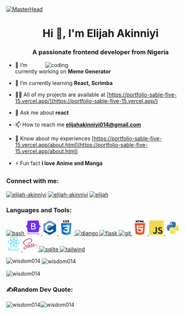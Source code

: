 [![MasterHead](https://i.pinimg.com/originals/2c/85/cc/2c85ccf9ea65e0fa1441a3ecaaae0c8a.gif)](https://portfolio-sable-five-15.vercel.app/)
<h1 align="center">Hi 👋, I'm Elijah Akinniyi</h1>
<h3 align="center">A passionate frontend developer from Nigeria</h3>
<img alt="coding" align="right" width="400" src="https://i.pinimg.com/originals/81/17/8b/81178b47a8598f0c81c4799f2cdd4057.gif">



- 🔭 I’m currently working on **Meme Generator**

- 🌱 I’m currently learning **React, Scrimba**

- 👨‍💻 All of my projects are available at [https://portfolio-sable-five-15.vercel.app/](https://portfolio-sable-five-15.vercel.app/)

- 💬 Ask me about **react**

- 📫 How to reach me **elijahakinniyi014@gmail.com**

- 📄 Know about my experiences [https://portfolio-sable-five-15.vercel.app/about.html](https://portfolio-sable-five-15.vercel.app/about.html)

- ⚡ Fun fact **I love Anime and Manga**

<h3 align="left">Connect with me:</h3>
<p align="left">
<a href="https://linkedin.com/in/elijah-akinniyi" target="blank"><img align="center" src="https://raw.githubusercontent.com/rahuldkjain/github-profile-readme-generator/master/src/images/icons/Social/linked-in-alt.svg" alt="elijah-akinniyi" height="30" width="40" /></a>
<a href="https://stackoverflow.com/users/elijah-akinniyi" target="blank"><img align="center" src="https://raw.githubusercontent.com/rahuldkjain/github-profile-readme-generator/master/src/images/icons/Social/stack-overflow.svg" alt="elijah-akinniyi" height="30" width="40" /></a>
<a href="https://www.hackerrank.com/elijahakinniyi01" target="blank"><img align="center" src="https://raw.githubusercontent.com/rahuldkjain/github-profile-readme-generator/master/src/images/icons/Social/hackerrank.svg" alt="elijah" height="30" width="40" /></a>
</p>

<h3 align="left">Languages and Tools:</h3>
<p align="left"> <a href="https://www.gnu.org/software/bash/" target="_blank" rel="noreferrer"> <img src="https://www.vectorlogo.zone/logos/gnu_bash/gnu_bash-icon.svg" alt="bash" width="40" height="40"/> </a> <a href="https://getbootstrap.com" target="_blank" rel="noreferrer"> <img src="https://raw.githubusercontent.com/devicons/devicon/master/icons/bootstrap/bootstrap-plain-wordmark.svg" alt="bootstrap" width="40" height="40"/> </a> <a href="https://www.cprogramming.com/" target="_blank" rel="noreferrer"> <img src="https://raw.githubusercontent.com/devicons/devicon/master/icons/c/c-original.svg" alt="c" width="40" height="40"/> </a> <a href="https://www.w3schools.com/css/" target="_blank" rel="noreferrer"> <img src="https://raw.githubusercontent.com/devicons/devicon/master/icons/css3/css3-original-wordmark.svg" alt="css3" width="40" height="40"/> </a> <a href="https://www.djangoproject.com/" target="_blank" rel="noreferrer"> <img src="https://cdn.worldvectorlogo.com/logos/django.svg" alt="django" width="40" height="40"/> </a> <a href="https://flask.palletsprojects.com/" target="_blank" rel="noreferrer"> <img src="https://www.vectorlogo.zone/logos/pocoo_flask/pocoo_flask-icon.svg" alt="flask" width="40" height="40"/> </a> <a href="https://git-scm.com/" target="_blank" rel="noreferrer"> <img src="https://www.vectorlogo.zone/logos/git-scm/git-scm-icon.svg" alt="git" width="40" height="40"/> </a> <a href="https://www.w3.org/html/" target="_blank" rel="noreferrer"> <img src="https://raw.githubusercontent.com/devicons/devicon/master/icons/html5/html5-original-wordmark.svg" alt="html5" width="40" height="40"/> </a> <a href="https://developer.mozilla.org/en-US/docs/Web/JavaScript" target="_blank" rel="noreferrer"> <img src="https://raw.githubusercontent.com/devicons/devicon/master/icons/javascript/javascript-original.svg" alt="javascript" width="40" height="40"/> </a> <a href="https://www.python.org" target="_blank" rel="noreferrer"> <img src="https://raw.githubusercontent.com/devicons/devicon/master/icons/python/python-original.svg" alt="python" width="40" height="40"/> </a> <a href="https://reactjs.org/" target="_blank" rel="noreferrer"> <img src="https://raw.githubusercontent.com/devicons/devicon/master/icons/react/react-original-wordmark.svg" alt="react" width="40" height="40"/> </a> <a href="https://sass-lang.com" target="_blank" rel="noreferrer"> <img src="https://raw.githubusercontent.com/devicons/devicon/master/icons/sass/sass-original.svg" alt="sass" width="40" height="40"/> </a> <a href="https://www.sqlite.org/" target="_blank" rel="noreferrer"> <img src="https://www.vectorlogo.zone/logos/sqlite/sqlite-icon.svg" alt="sqlite" width="40" height="40"/> </a> <a href="https://tailwindcss.com/" target="_blank" rel="noreferrer"> <img src="https://www.vectorlogo.zone/logos/tailwindcss/tailwindcss-icon.svg" alt="tailwind" width="40" height="40"/> </a> </p>

<p><img align="left" src="https://github-readme-stats.vercel.app/api/top-langs?username=wisdom014&show_icons=true&locale=en&layout=compact" alt="wisdom014" /></p>

<p>&nbsp;<img align="center" src="https://github-readme-stats.vercel.app/api?username=wisdom014&show_icons=true&locale=en" alt="wisdom014" /></p>

<p><img align="center" src="https://github-readme-streak-stats.herokuapp.com/?user=wisdom014&" alt="wisdom014" /></p>

<h3 align="left">✍️Random Dev Quote:</h3>
<p><img align="left" src="https://quotes-github-readme.vercel.app/api?type=vetical&theme=dark" alt="wisdom014" /></p>

<p align="left"> <img src="https://komarev.com/ghpvc/?username=wisdom014&label=Profile%20views&color=0e75b6&style=flat" alt="wisdom014" /> </p>
